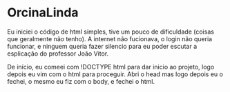 # OrcinaLinda

Eu iniciei o código de html simples, tive um pouco de dificuldade (coisas que geralmente não tenho). A internet não fucionava, o login não queria funcionar, e ninguem queria fazer silencio para eu poder escutar a esplicação do professor João Vitor.

De início, eu comeei com !DOCTYPE html para dar inicio ao projeto, logo depois eu vim com o html para proceguir. Abri o head mas logo depois eu o fechei, o mesmo eu fiz com o body, e fechei o html.
